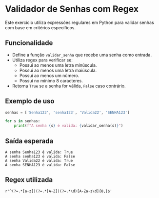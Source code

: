 # Validador de Senhas com Regex

Este exercício utiliza expressões regulares em Python para validar senhas com base em critérios específicos.

## Funcionalidade

- Define a função `validar_senha` que recebe uma senha como entrada.
- Utiliza regex para verificar se:
  - Possui ao menos uma letra minúscula.
  - Possui ao menos uma letra maiúscula.
  - Possui ao menos um número.
  - Possui no mínimo 8 caracteres.
- Retorna `True` se a senha for válida, `False` caso contrário.

## Exemplo de uso

```python
senhas = ['Senha123', 'senha123', 'Valida22', 'SENHA123']

for s in senhas:
    print(f"A senha {s} é valida: {validar_senha(s)}")
```

## Saída esperada
```
A senha Senha123 é valida: True  
A senha senha123 é valida: False  
A senha Valida22 é valida: True  
A senha SENHA123 é valida: False
```
## Regex utilizada
```
r'^(?=.*[a-z])(?=.*[A-Z])(?=.*\d)[A-Za-z\d]{8,}$'
```
